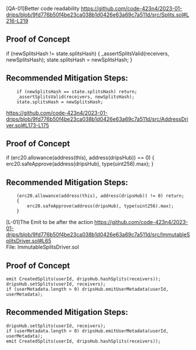 [QA-01]Better code readability
https://github.com/code-423n4/2023-01-drips/blob/9fd776b50f4be23ca038b1d0426e63a69c7a511d/src/Splits.sol#L216-L219
		
		
## Proof of Concept	
if (newSplitsHash != state.splitsHash) {
            _assertSplitsValid(receivers, newSplitsHash);
            state.splitsHash = newSplitsHash;
        }
		
## Recommended Mitigation Steps:
		if (newSplitsHash == state.splitsHash) return;
        _assertSplitsValid(receivers, newSplitsHash);
        state.splitsHash = newSplitsHash;
	
	
https://github.com/code-423n4/2023-01-drips/blob/9fd776b50f4be23ca038b1d0426e63a69c7a511d/src/AddressDriver.sol#L173-L175	

## Proof of Concept	
if (erc20.allowance(address(this), address(dripsHub)) == 0) {
            erc20.safeApprove(address(dripsHub), type(uint256).max);
        }	
		
## Recommended Mitigation Steps:
		(erc20.allowance(address(this), address(dripsHub)) != 0) return;
		{
            erc20.safeApprove(address(dripsHub), type(uint256).max);
        }


[L-01]The Emit to be after the action 
https://github.com/code-423n4/2023-01-drips/blob/9fd776b50f4be23ca038b1d0426e63a69c7a511d/src/ImmutableSplitsDriver.sol#L65		
File: ImmutableSplitsDriver.sol
## Proof of Concept	

    emit CreatedSplits(userId, dripsHub.hashSplits(receivers));
    dripsHub.setSplits(userId, receivers);		
    if (userMetadata.length > 0) dripsHub.emitUserMetadata(userId, userMetadata);
		
		
## Recommended Mitigation Steps:

    dripsHub.setSplits(userId, receivers);		
    if (userMetadata.length > 0) dripsHub.emitUserMetadata(userId, userMetadata);
	emit CreatedSplits(userId, dripsHub.hashSplits(receivers));
	